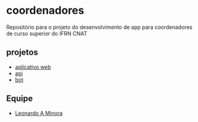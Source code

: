 # coordenadores
Repositório para o projeto do desenvolvimento de app para coordenadores de curso superior do IFRN CNAT


## projetos
- [aplicativo web](https://github.com/csaifrn/coordenadores-webapp)
- [api](https://github.com/csaifrn/coordenadores-api)
- [bot](https://github.com/csaifrn/coordenadores-bot)

## Equipe

- [Leonardo A Minora](https://github.com/leonardo-minora)
